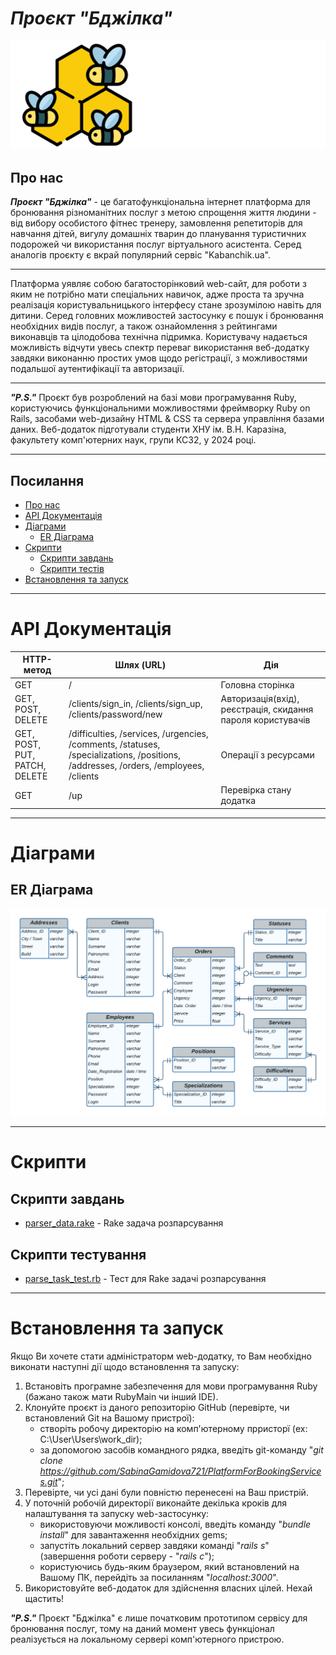 # ***Проєкт "Бджілка"***

![Logo](/platform/app/assets/images/logo.svg)

## **Про нас**

***Проєкт "Бджілка"*** - це багатофункціональна інтернет платформа для бронювання різноманітних послуг з метою спрощення життя людини - від вибору особистого фітнес тренеру, замовлення репетиторів для навчання дітей, вигулу домашніх тварин до планування туристичних подорожей чи використання послуг віртуального асистента. Серед аналогів проєкту є вкрай популярний сервіс "Kabanchik.ua".

---

Платформа уявляє собою багатосторінковий web-сайт, для роботи з яким не потрібно мати спеціальних навичок, адже проста та зручна реалізація користувальницького інтерфесу стане зрозумілою навіть для дитини. Серед головних можливостей застосунку є пошук і бронювання необхідних видів послуг, а також ознайомлення з рейтингами виконавців та цілодобова технічна підримка. Користувачу надається можливість відчути увесь спектр переваг використання веб-додатку завдяки виконанню простих умов щодо регістрації, з можливостями подальшої аутентифікації та авторизації. 

---

***"P.S."*** Проєкт був розроблений на базі мови програмування Ruby, користуючись функціональними можливостями фреймворку Ruby on Rails, засобами web-дизайну HTML & CSS та сервера управління базами даних. Веб-додаток підготували студенти ХНУ ім. В.Н. Каразіна, факультету комп'ютерних наук, групи КС32, у 2024 році. 

---

## Посилання

- [Про нас](#про-нас)
- [API Документація](#api-документація) 
- [Діаграми](#діаграми)
    - [ER Діаграма](#er-діаграма)
- [Скрипти](#скрипти) 
    - [Скрипти завдань](#скрипти-завдань)
    - [Скрипти тестів](#скрипти-тестування) 
- [Встановлення та запуск](#встановлення-та-запуск)

---

# **API Документація**

| HTTP-метод | Шлях (URL)         | Дія                   |
|------------|--------------------|-----------------------|
| GET        | /                  | Головна сторінка      |
| GET, POST, DELETE | /clients/sign_in, /clients/sign_up, /clients/password/new | Авторизація(вхід), реєстрація, скидання пароля користувачів |
| GET, POST, PUT, PATCH, DELETE | /difficulties, /services, /urgencies, /comments, /statuses, /specializations, /positions, /addresses, /orders, /employees, /clients | Операції з ресурсами |
| GET        | /up                | Перевірка стану додатка |

---

# **Діаграми**

## ER Діаграма

![ER-diagram](/docs/ScreenOfDBFinal.png)

---

# **Скрипти**

## Скрипти завдань

- [parser_data.rake](/platform/lib/tasks/parse_data.rake) - Rake задача розпарсування

## Скрипти тестування

- [parse_task_test.rb](/platform/test/tasks/parse_task_test.rb) - Тест для Rake задачі розпарсування

---

# Встановлення та запуск

Якщо Ви хочете стати адміністраторм web-додатку, то Вам необхідно виконати наступні дії щодо встановлення та запуску:

1. Встановіть програмне забезпечення для мови програмування Ruby (бажано також мати RubyMain чи інший IDE).
2. Клонуйте проєкт із даного репозиторію GitHub (перевірте, чи встановлений Git на Вашому пристрої):
    - створіть робочу директорію на комп'ютерному прристорї (ex: C:\User\Users\work_dir);
    - за допомогою засобів командного рядка, введіть git-команду "*git clone https://github.com/SabinaGamidova721/PlatformForBookingServices.git*";
3. Перевірте, чи усі дані були повністю перенесені на Ваш пристрій.
4. У поточній робочій директорії виконайте декілька кроків для налаштування та запуску web-застосунку:
    - використовуючи можливості консолі, введіть команду "*bundle install*" для завантаження необхідних gems;
    - запустіть локальний сервер завдяки команді "*rails s*" (завершення роботи серверу - "*rails c*");
    - користуючись будь-яким браузером, який встановлений на Вашому ПК, перейдіть за посиланням "*localhost:3000*".
5. Використовуйте веб-додаток для здійснення власних цілей. Нехай щастить!

***"P.S."*** Проєкт "Бджілка" є лише початковим прототипом сервісу для бронювання послуг, тому на даний момент увесь функціонал реалізується на локальному сервері комп'ютерного пристрою.
